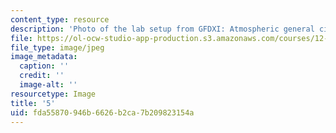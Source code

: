 ```yaml
---
content_type: resource
description: 'Photo of the lab setup from GFDXI: Atmospheric general circulation.'
file: https://ol-ocw-studio-app-production.s3.amazonaws.com/courses/12-003-atmosphere-ocean-and-climate-dynamics-fall-2008/fda55870946b6626b2ca7b209823154a_5.jpg
file_type: image/jpeg
image_metadata:
  caption: ''
  credit: ''
  image-alt: ''
resourcetype: Image
title: '5'
uid: fda55870-946b-6626-b2ca-7b209823154a
---
```

